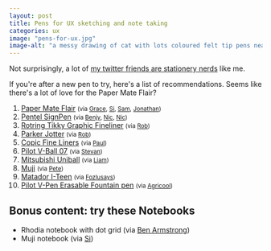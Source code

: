 ```yaml
---
layout: post
title: Pens for UX sketching and note taking
categories: ux
image: "pens-for-ux.jpg"
image-alt: "a messy drawing of cat with lots coloured felt tip pens nearby"
---
```


Not surprisingly, a lot of [my twitter friends are stationery nerds](https://twitter.com/benjystanton/status/1220305829213151235) like me.

If you're after a new pen to try, here's a list of recommendations. Seems like there's a lot of love for the Paper Mate Flair?

1. [Paper Mate Flair](https://www.papermate.com/pens/felt-tip) <small>(via [Grace](https://twitter.com/graceellins), [Si](https://twitter.com/MyGuySi), [Sam](https://twitter.com/SamHallWales), [Jonathan](https://twitter.com/jopkins))</small>
1. [Pentel SignPen](https://www.pentel.co.uk/products.asp?group=1&type=5&pid=47) <small> 
(via [Benjy](https://twitter.com/benjystanton), [Nic](https://twitter.com/chameleonic), [Nic](https://twitter.com/nicprice))</small>
2. [Rotring Tikky Graphic Fineliner](https://www.rotring.com/uk/fineliner-pen/154-tikky-graphic-fineliner-3501170814734.html) <small>(via [Rob](https://twitter.com/whitingx))</small>
3. [Parker Jotter](https://www.parkerpen.com/en-GB/jotter) <small>(via [Rob](https://twitter.com/whitingx))</small>
4. [Copic Fine Liners](https://www.copic-shop.co.uk/fineliner-pens/) <small>(via [Paul](https://twitter.com/paulmsmith))</small>
5. [Pilot V-Ball 07](https://www.pilotpen.co.uk/en/v-ball-07-medium-tip.html) <small>(via [Stevan](https://twitter.com/stevanbarry))</small>
6. [Mitsubishi Uniball](https://uniball.co.uk/) <small>(via [Liam](https://twitter.com/liammcmurray))</small>
7. [Muji](https://www.muji.eu/) <small>(via [Pete](https://twitter.com/peterjobes))</small>
8. [Matador I-Teen](https://www.matador.com.bd/product/matador-i-teen-gel) <small>(via [Fozlusays](https://twitter.com/FozluSays))</small>
9. [Pilot V-Pen Erasable Fountain pen](https://www.pilotpen.co.uk/en/v-pen-erasable-medium-nib.html) <small>(via [Agricool](https://twitter.com/agriculios))</small>


## Bonus content: try these Notebooks 
- Rhodia notebook with dot grid (via [Ben Armstrong](https://twitter.com/wiredimage))
- Muji notebook (via [Si](https://twitter.com/MyGuySi))

